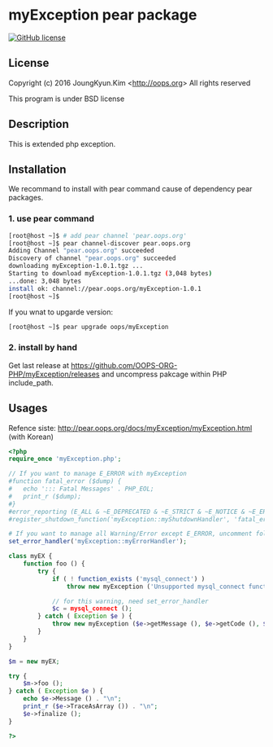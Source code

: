 # myException pear package
[![GitHub license](https://img.shields.io/badge/license-BSD-blue.svg)](https://raw.githubusercontent.com/Joungkyun/php-mysql-extention-wrapper/master/LICENSE)

## License

Copyright (c) 2016 JoungKyun.Kim &lt;http://oops.org&gt; All rights reserved

This program is under BSD license

## Description

This is extended php exception.

## Installation

We recommand to install with pear command cause of dependency pear packages.

### 1. use pear command

```bash
[root@host ~]$ # add pear channel 'pear.oops.org'
[root@host ~]$ pear channel-discover pear.oops.org
Adding Channel "pear.oops.org" succeeded
Discovery of channel "pear.oops.org" succeeded
downloading myException-1.0.1.tgz ...
Starting to download myException-1.0.1.tgz (3,048 bytes)
...done: 3,048 bytes
install ok: channel://pear.oops.org/myException-1.0.1
[root@host ~]$
```

If you wnat to upgarde version:

```bash
[root@host ~]$ pear upgrade oops/myException
```


### 2. install by hand

Get last release at https://github.com/OOPS-ORG-PHP/myException/releases and uncompress pakcage within PHP include_path.


## Usages

Refence siste: http://pear.oops.org/docs/myException/myException.html (with Korean)

```php
<?php
require_once 'myException.php';

// If you want to manage E_ERROR with myException
#function fatal_error ($dump) {
#   echo '::: Fatal Messages' . PHP_EOL;
#   print_r ($dump);
#}
#error_reporting (E_ALL & ~E_DEPRECATED & ~E_STRICT & ~E_NOTICE & ~E_ERROR);
#register_shutdown_function('myException::myShutdownHandler', 'fatal_error');

# If you want to manage all Warning/Error except E_ERROR, uncomment follow line.
set_error_handler('myException::myErrorHandler');

class myEX {
    function foo () {
        try {
            if ( ! function_exists ('mysql_connect') )
                throw new myException ('Unsupported mysql_connect function', E_USER_ERROR);

			// for this warning, need set_error_handler
            $c = mysql_connect ();
        } catch ( Exception $e ) {
            throw new myException ($e->getMessage (), $e->getCode (), $e);
        }
    }
}

$m = new myEX;

try {
    $m->foo ();
} catch ( Exception $e ) {
    echo $e->Message () . "\n";
    print_r ($e->TraceAsArray ()) . "\n";
    $e->finalize ();
}

?>
```
